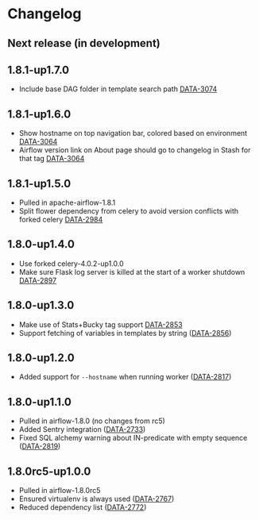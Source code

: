 # Changelog

## Next release (in development)

## 1.8.1-up1.7.0

* Include base DAG folder in template search path [DATA-3074](https://kontagent.jira.com/browse/DATA-3074)

## 1.8.1-up1.6.0

* Show hostname on top navigation bar, colored based on environment [DATA-3064](https://kontagent.jira.com/browse/DATA-3064)
* Airflow version link on About page should go to changelog in Stash for that tag [DATA-3064](https://kontagent.jira.com/browse/DATA-3064)

## 1.8.1-up1.5.0

* Pulled in apache-airflow-1.8.1
* Split flower dependency from celery to avoid version conflicts with forked celery [DATA-2984](https://kontagent.jira.com/browse/DATA-2984)

## 1.8.0-up1.4.0

* Use forked celery-4.0.2-up1.0.0
* Make sure Flask log server is killed at the start of a worker shutdown [DATA-2897](https://kontagent.jira.com/browse/DATA-2897)

## 1.8.0-up1.3.0

* Make use of Stats+Bucky tag support [DATA-2853](https://kontagent.jira.com/browse/DATA-2853)
* Support fetching of variables in templates by string ([DATA-2856](https://kontagent.jira.com/browse/DATA-2856))

## 1.8.0-up1.2.0

* Added support for `--hostname` when running worker ([DATA-2817](https://kontagent.jira.com/browse/DATA-2817))

## 1.8.0-up1.1.0

* Pulled in airflow-1.8.0 (no changes from rc5)
* Added Sentry integration ([DATA-2733](https://kontagent.jira.com/browse/DATA-2733))
* Fixed SQL alchemy warning about IN-predicate with empty sequence ([DATA-2819](https://kontagent.jira.com/browse/DATA-2819))

## 1.8.0rc5-up1.0.0

* Pulled in airflow-1.8.0rc5
* Ensured virtualenv is always used ([DATA-2767](https://kontagent.jira.com/browse/DATA-2767))
* Reduced dependency list ([DATA-2772](https://kontagent.jira.com/browse/DATA-2772))
